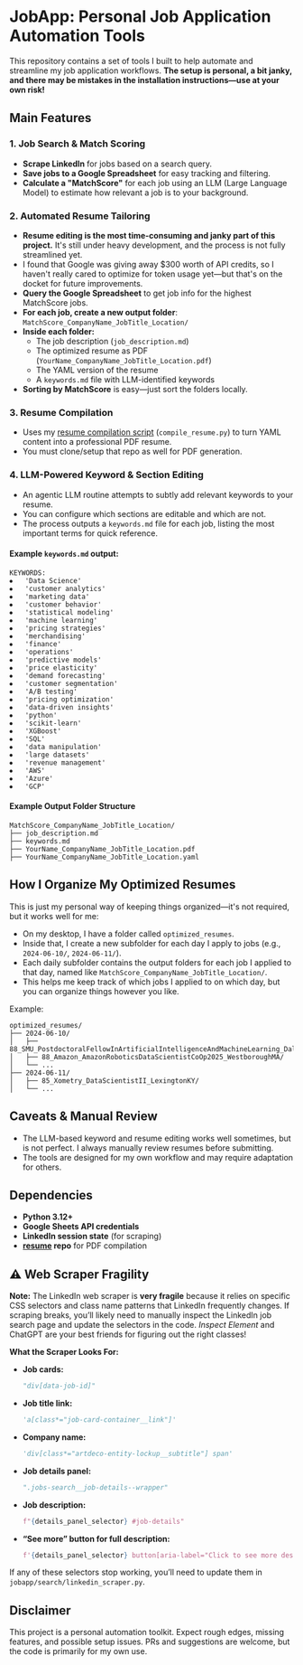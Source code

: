 # JobApp: Personal Job Application Automation Tools

This repository contains a set of tools I built to help automate and streamline my job application workflows. **The setup is personal, a bit janky, and there may be mistakes in the installation instructions—use at your own risk!**

## Main Features

### 1. Job Search & Match Scoring
- **Scrape LinkedIn** for jobs based on a search query.
- **Save jobs to a Google Spreadsheet** for easy tracking and filtering.
- **Calculate a "MatchScore"** for each job using an LLM (Large Language Model) to estimate how relevant a job is to your background.

### 2. Automated Resume Tailoring
- **Resume editing is the most time-consuming and janky part of this project.** It's still under heavy development, and the process is not fully streamlined yet.
- I found that Google was giving away $300 worth of API credits, so I haven't really cared to optimize for token usage yet—but that's on the docket for future improvements.
- **Query the Google Spreadsheet** to get job info for the highest MatchScore jobs.
- **For each job, create a new output folder**:  
  `MatchScore_CompanyName_JobTitle_Location/`
- **Inside each folder:**
  - The job description (`job_description.md`)
  - The optimized resume as PDF (`YourName_CompanyName_JobTitle_Location.pdf`)
  - The YAML version of the resume
  - A `keywords.md` file with LLM-identified keywords
- **Sorting by MatchScore** is easy—just sort the folders locally.

### 3. Resume Compilation
- Uses my [resume compilation script](https://github.com/rayhagimoto/resume) (`compile_resume.py`) to turn YAML content into a professional PDF resume.
- You must clone/setup that repo as well for PDF generation.

### 4. LLM-Powered Keyword & Section Editing
- An agentic LLM routine attempts to subtly add relevant keywords to your resume.
- You can configure which sections are editable and which are not.
- The process outputs a `keywords.md` file for each job, listing the most important terms for quick reference.

#### Example `keywords.md` output:
```
KEYWORDS:
⦁   'Data Science'
⦁   'customer analytics'
⦁   'marketing data'
⦁   'customer behavior'
⦁   'statistical modeling'
⦁   'machine learning'
⦁   'pricing strategies'
⦁   'merchandising'
⦁   'finance'
⦁   'operations'
⦁   'predictive models'
⦁   'price elasticity'
⦁   'demand forecasting'
⦁   'customer segmentation'
⦁   'A/B testing'
⦁   'pricing optimization'
⦁   'data-driven insights'
⦁   'python'
⦁   'scikit-learn'
⦁   'XGBoost'
⦁   'SQL'
⦁   'data manipulation'
⦁   'large datasets'
⦁   'revenue management'
⦁   'AWS'
⦁   'Azure'
⦁   'GCP'
```

#### Example Output Folder Structure
```
MatchScore_CompanyName_JobTitle_Location/
├── job_description.md
├── keywords.md
├── YourName_CompanyName_JobTitle_Location.pdf
├── YourName_CompanyName_JobTitle_Location.yaml
```

## How I Organize My Optimized Resumes

This is just my personal way of keeping things organized—it's not required, but it works well for me:

- On my desktop, I have a folder called `optimized_resumes`.
- Inside that, I create a new subfolder for each day I apply to jobs (e.g., `2024-06-10/`, `2024-06-11/`).
- Each daily subfolder contains the output folders for each job I applied to that day, named like `MatchScore_CompanyName_JobTitle_Location/`.
- This helps me keep track of which jobs I applied to on which day, but you can organize things however you like.

Example:
```
optimized_resumes/
├── 2024-06-10/
│   ├── 88_SMU_PostdoctoralFellowInArtificialIntelligenceAndMachineLearning_DallasTX/
│   ├── 88_Amazon_AmazonRoboticsDataScientistCoOp2025_WestboroughMA/
│   └── ...
├── 2024-06-11/
│   ├── 85_Xometry_DataScientistII_LexingtonKY/
│   └── ...
```

## Caveats & Manual Review
- The LLM-based keyword and resume editing works well sometimes, but is not perfect. I always manually review resumes before submitting.
- The tools are designed for my own workflow and may require adaptation for others.

## Dependencies
- **Python 3.12+**
- **Google Sheets API credentials**
- **LinkedIn session state** (for scraping)
- **[resume](https://github.com/rayhagimoto/resume) repo** for PDF compilation

## ⚠️ Web Scraper Fragility

**Note:**
The LinkedIn web scraper is **very fragile** because it relies on specific CSS selectors and class name patterns that LinkedIn frequently changes. If scraping breaks, you’ll likely need to manually inspect the LinkedIn job search page and update the selectors in the code. *Inspect Element* and ChatGPT are your best friends for figuring out the right classes!

**What the Scraper Looks For:**
- **Job cards:**
  ```python
  "div[data-job-id]"
  ```
- **Job title link:**
  ```python
  'a[class*="job-card-container__link"]'
  ```
- **Company name:**
  ```python
  'div[class*="artdeco-entity-lockup__subtitle"] span'
  ```
- **Job details panel:**
  ```python
  ".jobs-search__job-details--wrapper"
  ```
- **Job description:**
  ```python
  f"{details_panel_selector} #job-details"
  ```
- **“See more” button for full description:**
  ```python
  f'{details_panel_selector} button[aria-label="Click to see more description"]'
  ```

If any of these selectors stop working, you’ll need to update them in `jobapp/search/linkedin_scraper.py`.

## Disclaimer
This project is a personal automation toolkit. Expect rough edges, missing features, and possible setup issues. PRs and suggestions are welcome, but the code is primarily for my own use.

